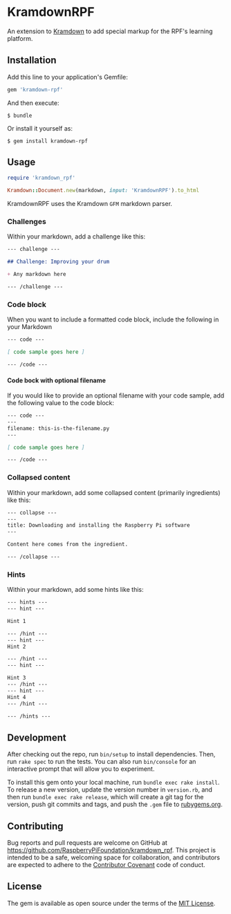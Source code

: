 # KramdownRPF

An extension to [Kramdown](https://kramdown.gettalong.org/) to add special markup for the RPF's learning platform.


## Installation

Add this line to your application's Gemfile:

```ruby
gem 'kramdown-rpf'
```

And then execute:

    $ bundle

Or install it yourself as:

    $ gem install kramdown-rpf

## Usage

``` ruby
require 'kramdown_rpf'

Kramdown::Document.new(markdown, input: 'KramdownRPF').to_html
```

KramdownRPF uses the Kramdown `GFM` markdown parser.

### Challenges

Within your markdown, add a challenge like this:
``` markdown
--- challenge ---

## Challenge: Improving your drum

+ Any markdown here

--- /challenge ---

```

### Code block

When you want to include a formatted code block, include the following in your Markdown

``` markdown
--- code ---

[ code sample goes here ]

--- /code ---
```

#### Code bock with optional filename

If you would like to provide an optional filename with your code sample, add the following value to the code block:

``` markdown
--- code ---
---
filename: this-is-the-filename.py
---

[ code sample goes here ]

--- /code ---
```

### Collapsed content

Within your markdown, add some collapsed content (primarily ingredients) like this:
``` markdown
--- collapse ---
---
title: Downloading and installing the Raspberry Pi software
---

Content here comes from the ingredient.

--- /collapse ---
```

### Hints

Within your markdown, add some hints like this:
``` markdown
--- hints ---
--- hint ---

Hint 1

--- /hint ---
--- hint ---
Hint 2

--- /hint ---
--- hint ---

Hint 3
--- /hint ---
--- hint ---
Hint 4
--- /hint ---

--- /hints ---
```

## Development

After checking out the repo, run `bin/setup` to install dependencies. Then, run `rake spec` to run the tests. You can also run `bin/console` for an interactive prompt that will allow you to experiment.

To install this gem onto your local machine, run `bundle exec rake install`. To release a new version, update the version number in `version.rb`, and then run `bundle exec rake release`, which will create a git tag for the version, push git commits and tags, and push the `.gem` file to [rubygems.org](https://rubygems.org).

## Contributing

Bug reports and pull requests are welcome on GitHub at https://github.com/RaspberryPiFoundation/kramdown_rpf. This project is intended to be a safe, welcoming space for collaboration, and contributors are expected to adhere to the [Contributor Covenant](http://contributor-covenant.org) code of conduct.

## License

The gem is available as open source under the terms of the [MIT License](http://opensource.org/licenses/MIT).
